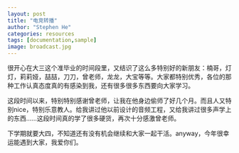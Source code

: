 ```yaml
---
layout: post
title: "电竞转播"
author: "Stephen He"
categories: resources
tags: [documentation,sample]
image: broadcast.jpg
---
```


  很开心在大三这个准毕业的时间段里，又结识了这么多特别好的新朋友：楠哥，灯灯，莉莉娅，喆喆，刀刀，曾老师，龙龙，大宝等等。大家都特别优秀，各位的那种工作认真态度真的有感染到我，还有很多很多东西要向大家学习。

  这段时间以来，特别特别感谢曾老师，让我在他身边偷师了好几个月。而且人又特别nice，特别乐意教人。给我讲过他以前设计的音频工程，又给我讲过很多声学上的东西……这段时间真的学了很多硬货，再次十分感激曾老师。

  下学期就要大四，不知道还有没有机会继续和大家一起干活。anyway，今年很幸运能遇到大家，我爱你们。
